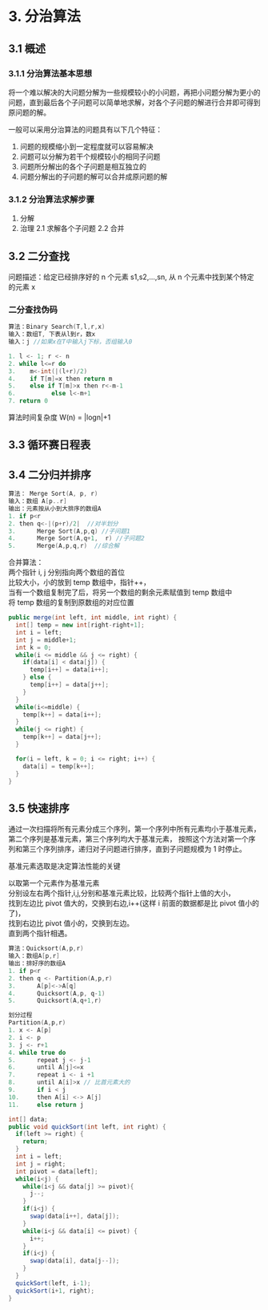 # 3. 分治算法

## 3.1 概述

### 3.1.1 分治算法基本思想

将一个难以解决的大问题分解为一些规模较小的小问题，再把小问题分解为更小的问题，直到最后各个子问题可以简单地求解，对各个子问题的解进行合并即可得到原问题的解。

一般可以采用分治算法的问题具有以下几个特征：

1. 问题的规模缩小到一定程度就可以容易解决
2. 问题可以分解为若干个规模较小的相同子问题
3. 问题所分解出的各个子问题是相互独立的
4. 问题分解出的子问题的解可以合并成原问题的解

### 3.1.2 分治算法求解步骤

1. 分解
2. 治理
   2.1 求解各个子问题
   2.2 合并

## 3.2 二分查找

问题描述：给定已经排序好的 n 个元素 s1,s2,...,sn, 从 n 个元素中找到某个特定的元素 x

### 二分查找伪码

```c
算法：Binary Search(T,l,r,x)
输入：数组T, 下表从l到r，数x
输入：j //如果x在T中输入j下标，否组输入0

1. l <- 1; r <- n
2. while l<=r do
3.    m<-int(|(l+r)/2)
4.    if T[m]=x then return m
5.    else if T[m]>x then r<-m-1
6.          else l<-m+1
7. return 0
```

算法时间复杂度 W(n) = |logn|+1

## 3.3 循环赛日程表

## 3.4 二分归并排序

```c
算法： Merge Sort(A, p, r)
输入：数组 A[p..r]
输出：元素按从小到大排序的数组A
1. if p<r
2. then q<-|(p+r)/2|  //对半划分
3.      Merge Sort(A,p,q) //子问题1
4.      Merge Sort(A,q+1,  r) //子问题2
5.      Merge(A,p,q,r)  //综合解
```

合并算法：  
两个指针 i, j 分别指向两个数组的首位  
比较大小，小的放到 temp 数组中，指针++，  
当有一个数组复制完了后，将另一个数组的剩余元素赋值到 temp 数组中  
将 temp 数组的复制到原数组的对应位置

```java
public merge(int left, int middle, int right) {
  int[] temp = new int[right-right+1];
  int i = left;
  int j = middle+1;
  int k = 0;
  while(i <= middle && j <= right) {
    if(data[i] < data[j]) {
      temp[i++] = data[i++];
    } else {
      temp[i++] = data[j++];
    }
  }
  while(i<=middle) {
    temp[k++] = data[i++];
  }
  while(j <= right) {
    temp[k++] = data[j++];
  }

  for(i = left, k = 0; i <= right; i++) {
    data[i] = temp[k++];
  }
}
```

## 3.5 快速排序

通过一次扫描将所有元素分成三个序列，第一个序列中所有元素均小于基准元素，第二个序列是基准元素，第三个序列均大于基准元素，
按照这个方法对第一个序列和第三个序列排序，递归对子问题进行排序，直到子问题规模为 1 时停止。

基准元素选取是决定算法性能的关键

以取第一个元素作为基准元素  
分别设左右两个指针,i,j,分别和基准元素比较，比较两个指针上值的大小，  
找到左边比 pivot 值大的，交换到右边,i++(这样 i 前面的数据都是比 pivot 值小的了)，  
找到右边比 pivot 值小的，交换到左边。  
直到两个指针相遇。

```c
算法：Quicksort(A,p,r)
输入：数组A[p,r]
输出：排好序的数组A
1. if p<r
2. then q <- Partition(A,p,r)
3.      A[p]<->A[q]
4.      Quicksort(A,p, q-1)
5.      Quicksort(A,q+1,r)

划分过程
Partition(A,p,r)
1. x <- A[p]
2. i <- p
3. j <- r+1
4. while true do
5.      repeat j <- j-1
6.      until A[j]<=x
7.      repeat i <- i +1
8.      until A[i]>x // 比首元素大的
9.      if i < j
10.     then A[i] <-> A[j]
11.     else return j
```

```java
int[] data;
public void quickSort(int left, int right) {
  if(left >= right) {
    return;
  }
  int i = left;
  int j = right;
  int pivot = data[left];
  while(i<j) {
    while(i<j && data[j] >= pivot){
      j--;
    }
    if(i<j) {
      swap(data[i++], data[j]);
    }
    while(i<j && data[i] <= pivot) {
      i++;
    }
    if(i<j) {
      swap(data[i], data[j--]);
    }
  }
  quickSort(left, i-1);
  quickSort(i+1, right);
}
```
